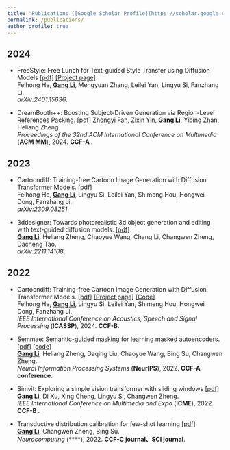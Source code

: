 ```yaml
---
title: "Publications ([Google Scholar Profile](https://scholar.google.com/citations?user=StWrqHIAAAAJ&hl=en))"
permalink: /publications/
author_profile: true
---
```



## 2024

* FreeStyle: Free Lunch for Text-guided Style Transfer using Diffusion Models
[[pdf]](https://arxiv.org/pdf/2401.15636.pdf) [[Project page]](https://freestylefreelunch.github.io/) <br>
Feihong He, <u><b>Gang Li</b></u>, Mengyuan Zhang, Leilei Yan, Lingyu Si, Fanzhang Li.  <br>
<i> arXiv:2401.15636</i>.

* DreamBooth++: Boosting Subject-Driven Generation via Region-Level References Packing.
[[pdf]](https://openreview.net/pdf?id=06c7e989wH)
<u>Zhongyi Fan, Zixin Yin, <b>Gang Li</b></u>, Yibing Zhan, Heliang Zheng. <br>
<i>Proceedings of the 32nd ACM International Conference on Multimedia</i> (**ACM MM**), 2024. <b>CCF-A </b>.

## 2023

* Cartoondiff: Training-free Cartoon Image Generation with Diffusion Transformer Models.
[[pdf]](https://arxiv.org/pdf/2309.08251.pdf) <br>
Feihong He, <u><b>Gang Li</b></u>, Lingyu Si, Leilei Yan, Shimeng Hou, Hongwei Dong, Fanzhang Li.  <br>
<i> arXiv:2309.08251</i>.

* 3ddesigner: Towards photorealistic 3d object generation and editing with text-guided diffusion models.
[[pdf]](https://arxiv.org/pdf/2211.14108) <br>
<u><b>Gang Li</b></u>, Heliang Zheng, Chaoyue Wang, Chang Li, Changwen Zheng, Dacheng Tao.  <br>
<i> arXiv:2211.14108</i>.

## 2022

* Cartoondiff: Training-free Cartoon Image Generation with Diffusion Transformer Models.
[[pdf]](https://arxiv.org/pdf/2309.08251.pdf)
 [[Project page]](https://cartoondiff.github.io/) [[Code]](https://github.com/CartoonDiff/CartoonDiff) <br>
Feihong He, <u><b>Gang Li</b></u>, Lingyu Si, Leilei Yan, Shimeng Hou, Hongwei Dong, Fanzhang Li.  <br>
<i>IEEE International Conference on Acoustics, Speech and Signal Processing</i> (**ICASSP**), 2024. <b>CCF-B</b>.

* Semmae: Semantic-guided masking for learning masked autoencoders.
[[pdf]](https://proceedings.neurips.cc/paper_files/paper/2022/file/5c186016d0844767209dc36e9e61441b-Paper-Conference.pdf)
[[code]](https://github.com/ucasligang/SemMAE) <br>
<u><b>Gang Li</b></u>, Heliang Zheng, Daqing Liu, Chaoyue Wang, Bing Su, Changwen Zheng. <br>
<i>Neural Information Processing Systems</i> (**NeurIPS**), 2022. <b>CCF-A conference</b>.


* Simvit: Exploring a simple vision transformer with sliding windows
[[pdf]](https://arxiv.org/pdf/2112.13085.pdf) <br>
<u><b>Gang Li</b></u>, Di Xu, Xing Cheng, Lingyu Si, Changwen Zheng. <br>
<i>IEEE International Conference on Multimedia and Expo</i> (**ICME**), 2022. <b>CCF-B </b>.

* Transductive distribution calibration for few-shot learning
[[pdf]](https://www.sciencedirect.com/science/article/abs/pii/S0925231222006634) <br>
<u><b>Gang Li</b></u>, Changwen Zheng, Bing Su. <br>
<i>Neurocomputing</i> (****), 2022. <b>CCF-C journal、SCI journal</b>.









